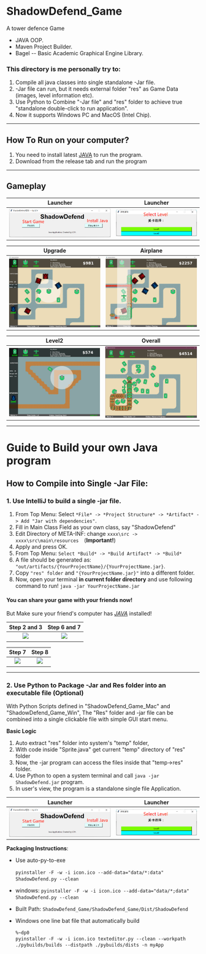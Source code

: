 # ShadowDefend_Game

A tower defence Game
   - JAVA OOP.
   - Maven Project Builder.
   - Bagel -- Basic Academic Graphical Engine Library.

### This directory is me personally try to:
1. Compile all java classes into single standalone -Jar file.
2. -Jar file can run, but it needs external folder "res" as Game Data (images, level information etc).
3. Use Python to Combine "-Jar file" and "res" folder to achieve true "standalone double-click to run application".
4. Now it supports Windows PC and MacOS (Intel Chip).
-----

## How To Run on your computer?
1. You need to install latest [JAVA](https://www.oracle.com/java/technologies/downloads/#license-lightbox) to run the program.
1. Download from the release tab and run the program

-----

## Gameplay
Launcher       |  Launcher
:-------------------------:|:-------------------------:
![](./md_img/launcher1.png)  |  <img src="./md_img/launcher2.png">

Upgrade       |  Airplane
:-------------------------:|:-------------------------:
![](./md_img/upgrade.png)  |  <img src="./md_img/airplane.png">

Level2       |  Overall
:-------------------------:|:-------------------------:
![](./md_img/level2.png)  |  <img src="./md_img/overall.png">

-----

# Guide to Build your own Java program

## How to Compile into Single -Jar File:

### 1. Use IntelliJ to build a single -jar file.
1. From Top Menu: Select ```*File* -> *Project Structure* -> *Artifact* -> Add "Jar with dependencies"```.
2. Fill in Main Class Field as your own class, say "ShadowDefend"
3. Edit Directory of META-INF: change ```xxxx\src -> xxxx\src\main\resources  ```(**Important!**)
4.  Apply and press OK.
5. From Top Menu: ```Select *Build* -> *Build Artifact* -> *Build*```
6. A file should be generated as: ```"out/artifacts/{YourProjectName}/{YourProjectName.jar}```.
7. Copy ```"res" folder``` and ```"{YourProjectName.jar}"``` into a different folder.
8. Now, open your terminal **in current folder directory** and use following command to run!
   ```java -jar YourProjectName.jar```

#### You can share your game with your friends now!
But Make sure your friend's computer has *[JAVA](https://www.oracle.com/java/technologies/downloads/#license-lightbox)* installed!

Step 2 and 3       |  Step 6 and 7
:-------------------------:|:-------------------------: 
![](./md_img/jar1.jpg)  |  <img src="./md_img/jar2.jpg"> 

Step 7       |  Step 8
:-------------------------:|:-------------------------: 
![](./md_img/jar3.jpg)  |  <img src="./md_img/jar4.jpg"> 
   

   

---

### 2. Use Python to Package -Jar and Res folder into an executable file (Optional)

With Python Scripts defined in "ShadowDefend_Game_Mac" and "ShadowDefend_Game_Win",
The "Res" folder and -jar file can be combined into a single clickable file with simple GUI start menu.

**Basic Logic**
1. Auto extract "res" folder into system's "temp" folder, 
2. With code inside "Sprite.java" get current "temp" directory of "res" folder
3. Now, the -jar program can access the files inside that "temp->res" folder.
4. Use Python to open a system terminal and call ```java -jar ShadowDefend.jar``` program.
5. In user's view, the program is a standalone single file Application.

Launcher       |  Launcher
:-------------------------:|:-------------------------:
![](./md_img/launcher1.png)  |  <img src="./md_img/launcher2.png">


**Packaging Instructions**:
- Use auto-py-to-exe

  ```pyinstaller -F -w -i icon.ico --add-data="data/*:data" ShadowDefend.py --clean```

- windows:
  ```pyinstaller -F -w -i icon.ico --add-data="data/*;data" ShadowDefend.py --clean```

- Built Path:
  ```ShadowDefend_Game/ShadowDefend_Game/Dist/ShadowDefend```

- Windows one line bat file that automatically build
  ```
  %~dp0
  pyinstaller -F -w -i icon.ico texteditor.py --clean --workpath ./pybuilds/builds --distpath ./pybuilds/dists -n myApp
  ```

